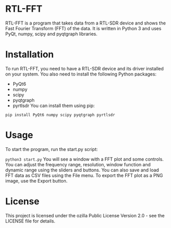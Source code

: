 # RTL-FFT
RTL-FFT is a program that takes data from a RTL-SDR device and shows the Fast Fourier Transform (FFT) of the data. It is written in Python 3 and uses PyQt, numpy, scipy and pyqtgraph libraries.

# Installation
To run RTL-FFT, you need to have a RTL-SDR device and its driver installed on your system. You also need to install the following Python packages:

- PyQt6
- numpy
- scipy
- pyqtgraph
- pyrtlsdr
You can install them using pip:

```pip install PyQt6 numpy scipy pyqtgraph pyrtlsdr```

# Usage
To start the program, run the start.py script:

```python3 start.py```
You will see a window with a FFT plot and some controls. You can adjust the frequency range, resolution, window function and dynamic range using the sliders and buttons. You can also save and load FFT data as CSV files using the File menu. To export the FFT plot as a PNG image, use the Export button.

# License
This project is licensed under the ozilla Public License Version 2.0 - see the LICENSE file for details.
